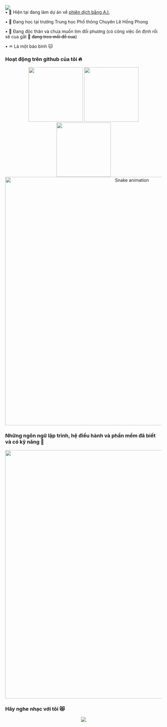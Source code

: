 <div align='center' style="position:absolute; z-index: 0">
    <img
        src="https://capsule-render.vercel.app/api?type=waving&color=auto&height=300&section=header&text=Xin%20chào,%20tôi%20là%20Nguyễn%20Việt%20Anh%20👋&fontSize=45&desc=Là%20một%20học%20sinh%20cấp%20ba%20đam%20mê%20làm%20việc%20và%20học%20những%20thứ%20mới%20🌠&descAlignY=62&descAlign=62" />
</div>

<p>&#x2022; 🔭 Hiện tại đang làm dự án về
    <a href="https://github.com/nVietUK/v2en">phiên dịch bằng A.I.</a>
<p>&#x2022; 🌱 Đang học tại trường Trung học Phổ thông Chuyên Lê Hồng Phong</p>
<p>&#x2022; 🌹 Đang độc thân và chưa muốn tìm đối phương (có công việc ổn định rồi sẽ cua gắt 🐧
    <del>đang treo mối để
        cua</del>)
</p>
<p>&#x2022; ♒ Là một bảo bình 🐱</p>

<h3 align="left">Hoạt động trên github của tôi 🔥</h3>
<div align='center'>
    <img height=175 href='https://github.com/nVietUK/'
        src="https://github-readme-stats.vercel.app/api?username=TakahashiNguyen&show_icons=true&locale=vi&hide_border=True&theme=swift&hide_title=True&card_width=475" />
    <img height=175 href='https://github.com/nVietUK/'
        src="https://github-readme-stats.vercel.app/api/top-langs?username=TakahashiNguyen&layout=compact&langs_count=6&show_icons=true&locale=vi&hide_border=True&theme=swift&card_width=275" />
    <img src="https://github-readme-streak-stats.herokuapp.com?user=TakahashiNguyen&theme=swift&hide_border=true&locale=vi&date_format=j%20M%5B%20Y%5D&card_width=900"
        height="175" href='https://github.com/nVietUK/' />
    <img src="https://raw.githubusercontent.com/TakahashiNguyen/TakahashiNguyen/output/github-contribution-grid-snake.svg"
        alt="Snake animation" width='800' />
</div>

<h3 align="left">Những ngôn ngữ lập trình, hệ điều hành và phần mềm đã biết và có kỹ năng 📖</h3>
<p align="center">
    <a href="https://skillicons.dev">
        <img src="https://skillicons.dev/icons?i=bash,cpp,cloudflare,css,discord,django,docker,git,githubactions,html,ai,linux,pr,py,sqlite,tensorflow,ts,vim,vscode"
            width='800' />
    </a>
</p>
</p>

<h3 align="left">Hãy nghe nhạc với tôi 😻</h3>
<div align='center'>
    <a href='https://spotify-github-profile.vercel.app/api/view?uid=31qy6z7gz35jc5yccywp6eyumuxy&redirect=true'>
        <img
            src="https://spotify-recently-played-readme.vercel.app/api?user=31qy6z7gz35jc5yccywp6eyumuxy&width=800&unique=1">
    </a>
</div>
